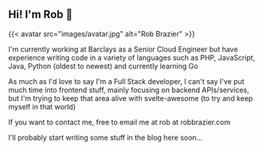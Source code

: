 ## Hi! I'm Rob 👋

{{< avatar src="images/avatar.jpg" alt="Rob Brazier" >}}

I'm currently working at Barclays as a Senior Cloud Engineer but have experience writing code in a variety of languages
such as PHP, JavaScript, Java, Python (oldest to newest) and currently learning Go

As much as I'd love to say I'm a Full Stack developer, I can't say I've put much time into frontend stuff, mainly focusing on backend APIs/services,
but I'm trying to keep that area alive with svelte-awesome (to try and keep myself in that world)

If you want to contact me, free to email me at rob at robbrazier.com

I'll probably start writing some stuff in the blog here soon...


